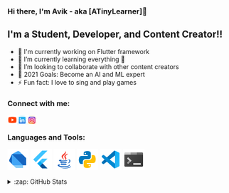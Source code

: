 ### Hi there, I'm Avik - aka [ATinyLearner]👋

## I'm a Student, Developer, and Content Creator!!

- 🔭 I'm currently working on Flutter framework
- 🌱 I’m currently learning everything 🤣
- 👯 I’m looking to collaborate with other content creators
- 🥅 2021 Goals: Become an AI and ML expert
- ⚡ Fun fact: I love to sing and play games


### Connect with me:
[<img align="left" alt="Channel Anulipee | YouTube" width="22px" src="https://github.com/ATinyLearner/ATinyLearner/blob/main/youtube.png" />][Modern Computer Application]
[<img align="left" alt="Avik Ghosh | LinkedIn" width="22px" src="https://github.com/ATinyLearner/ATinyLearner/blob/main/linkedin.png" />][linkedin]
[<img align="left" alt="Amazing Avik | Instagram" width="22px" src="https://github.com/ATinyLearner/ATinyLearner/blob/main/instagram.png" />][instagram]

<br />

### Languages and Tools:
![Dart](https://github.com/ATinyLearner/ATinyLearner/blob/main/dart.png)
![Flutter](https://github.com/ATinyLearner/ATinyLearner/blob/main/flutter.png)
![Java](https://github.com/ATinyLearner/ATinyLearner/blob/main/java.png)
![Python](https://github.com/ATinyLearner/ATinyLearner/blob/main/python.png)
![VS Code](https://github.com/ATinyLearner/ATinyLearner/blob/main/Visual-studio-code.png)
![Terminal](https://github.com/ATinyLearner/ATinyLearner/blob/main/console.png)



<details>
  <summary>:zap: GitHub Stats</summary>

  <img align="left" alt="codeSTACKr's GitHub Stats" src="https://github-readme-stats.codestackr.vercel.app/api?username=ATinyLearner&show_icons=true&hide_border=true" />

</details>

[facebook]: https://www.facebook.com/ChannelAnulipee
[youtube]: https://www.youtube.com/channel/UCPJDL9PFt3pYf7KCsYpvdSA
[instagram]: https://www.instagram.com/amazing_avik/
[linkedin]: https://www.linkedin.com/in/avik-ghosh-369753159/
[Modern Computer Application]: https://www.youtube.com/playlist?list=PLjpitam1EJN2BMvI4l6A-c5oXW9Osj84F

